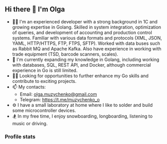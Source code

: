## Hi there 👋 I'm Olga

- 🧑‍💻 I'm an experienced developer with a strong background in 1C and growing expertise in Golang. Skilled in system integration, optimization of queries, and development of accounting and production control systems. Familiar with various data formats and protocols (XML, JSON, YAML, HTTP/HTTPS, FTP, FTPS, SFTP). Worked with data buses such as Rabbit MQ and Apache Kafka. Also have experience in working with trade equipment (TSD, barcode scanners, scales).
- 🌱 I'm currently expanding my knowledge in Golang, including working with databases, SQL, REST API, and Docker, although commercial experience in Go is still limited.
- 🧑‍💻 Looking for opportunities to further enhance my Go skills and contribute to exciting projects.
- 📫 My contacts:
  * Email: olga.muzychenko@gmail.com
  * Telegram: https://t.me/muzychenko_o
- ⚙️ I have a small laboratory at home where I like to solder and build some microcontroller devices.
- 🏂 In my free time, I enjoy snowboarding, longboarding, listening to music or driving.

### Profile stats
<div id="stat" align="left">
    <img src="http://github-profile-summary-cards.vercel.app/api/cards/profile-details?username=gingerfoxie&theme=dark&hide_border=true" alt=""/>
    <img src="http://github-profile-summary-cards.vercel.app/api/cards/most-commit-language?username=gingerfoxie&theme=dark&hide_border=true" alt=""/>
    <img src="http://github-profile-summary-cards.vercel.app/api/cards/stats?username=gingerfoxie&theme=dark&hide_border=true" alt=""/>
</div>

<!--
**gingerfoxie/gingerfoxie** is a ✨ _special_ ✨ repository because its `README.md` (this file) appears on your GitHub profile.

Here are some ideas to get you started:

- 🔭 I’m currently working on ...
- 🌱 I’m currently learning ...
- 👯 I’m looking to collaborate on ...
- 🤔 I’m looking for help with ...
- 💬 Ask me about ...
- 📫 How to reach me: ...
- 😄 Pronouns: ...
- ⚡ Fun fact: ...
-->
